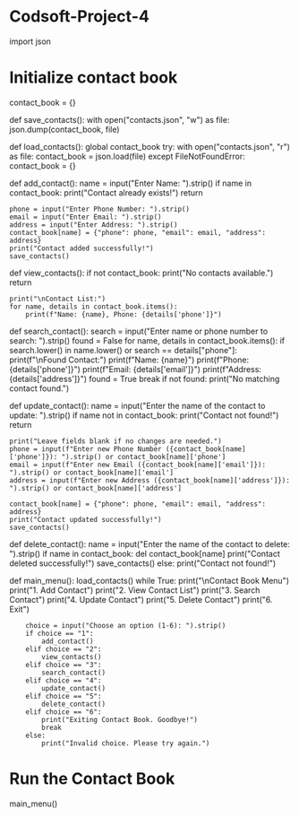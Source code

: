 # Codsoft-Project-4
import json

# Initialize contact book
contact_book = {}

def save_contacts():
    with open("contacts.json", "w") as file:
        json.dump(contact_book, file)

def load_contacts():
    global contact_book
    try:
        with open("contacts.json", "r") as file:
            contact_book = json.load(file)
    except FileNotFoundError:
        contact_book = {}

def add_contact():
    name = input("Enter Name: ").strip()
    if name in contact_book:
        print("Contact already exists!")
        return
    
    phone = input("Enter Phone Number: ").strip()
    email = input("Enter Email: ").strip()
    address = input("Enter Address: ").strip()
    contact_book[name] = {"phone": phone, "email": email, "address": address}
    print("Contact added successfully!")
    save_contacts()

def view_contacts():
    if not contact_book:
        print("No contacts available.")
        return

    print("\nContact List:")
    for name, details in contact_book.items():
        print(f"Name: {name}, Phone: {details['phone']}")

def search_contact():
    search = input("Enter name or phone number to search: ").strip()
    found = False
    for name, details in contact_book.items():
        if search.lower() in name.lower() or search == details["phone"]:
            print(f"\nFound Contact:")
            print(f"Name: {name}")
            print(f"Phone: {details['phone']}")
            print(f"Email: {details['email']}")
            print(f"Address: {details['address']}")
            found = True
            break
    if not found:
        print("No matching contact found.")

def update_contact():
    name = input("Enter the name of the contact to update: ").strip()
    if name not in contact_book:
        print("Contact not found!")
        return

    print("Leave fields blank if no changes are needed.")
    phone = input(f"Enter new Phone Number ({contact_book[name]['phone']}): ").strip() or contact_book[name]['phone']
    email = input(f"Enter new Email ({contact_book[name]['email']}): ").strip() or contact_book[name]['email']
    address = input(f"Enter new Address ({contact_book[name]['address']}): ").strip() or contact_book[name]['address']
    
    contact_book[name] = {"phone": phone, "email": email, "address": address}
    print("Contact updated successfully!")
    save_contacts()

def delete_contact():
    name = input("Enter the name of the contact to delete: ").strip()
    if name in contact_book:
        del contact_book[name]
        print("Contact deleted successfully!")
        save_contacts()
    else:
        print("Contact not found!")

def main_menu():
    load_contacts()
    while True:
        print("\nContact Book Menu")
        print("1. Add Contact")
        print("2. View Contact List")
        print("3. Search Contact")
        print("4. Update Contact")
        print("5. Delete Contact")
        print("6. Exit")
        
        choice = input("Choose an option (1-6): ").strip()
        if choice == "1":
            add_contact()
        elif choice == "2":
            view_contacts()
        elif choice == "3":
            search_contact()
        elif choice == "4":
            update_contact()
        elif choice == "5":
            delete_contact()
        elif choice == "6":
            print("Exiting Contact Book. Goodbye!")
            break
        else:
            print("Invalid choice. Please try again.")

# Run the Contact Book
main_menu()
